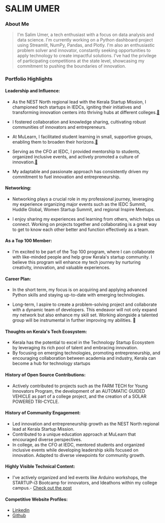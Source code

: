 # SALIM UMER

### About Me

>I'm Salim Umer, a tech enthusiast with a focus on data analysis and data science. I'm currently working on a Python dashboard project using Streamlit, NumPy, Pandas, and Plotly.
> I'm also an enthusiastic problem solver and innovator, constantly seeking opportunities to apply technology to create impactful solutions. I've had the privilege of participating competitions at the state level, showcasing my commitment to pushing the boundaries of innovation.


### Portfolio Highlights



#### Leadership and Influence: 


- As the NEST North regional lead with the Kerala Startup Mission, I championed tech startups in IEDCs, igniting their initiatives and transforming innovation centers into thriving hubs at different colleges.[📍](https://www.linkedin.com/posts/salimumer_reflectingonmyjourney-leadershipexperience-activity-7117010925248811008-u2Vq?utm_source=share&utm_medium=member_desktop)

- I fostered collaboration and knowledge sharing, cultivating robust communities of innovators and entrepreneurs.
  
- At MuLearn, I facilitated student learning in small, supportive groups, enabling them to broaden their horizons.[📍](https://www.instagram.com/p/CdnHrHUMsQi/?utm_source=ig_web_copy_link)

- Serving as the CFO at IEDC, I provided mentorship to students, organized inclusive events, and actively promoted a culture of innovation.[📍](https://www.linkedin.com/posts/salimumer_an-iedc-experience-to-growth-activity-7026419014180507648-jx7g?utm_source=share&utm_medium=member_desktop)

- My adaptable and passionate approach has consistently driven my commitment to fuel innovation and entrepreneurship.

#### Networking: 

- Networking plays a crucial role in my professional journey, leveraging my experience organizing major events such as the IEDC Summit, Huddle Global, Women Startup Summit, and regional Inspire Meetups.

- I enjoy sharing my experiences and learning from others, which helps us connect. Working on projects together and collaborating is a great way to get to know each other better and function effectively as a team.

#### As a Top 100 Member: 

- I'm excited to be part of the Top 100 program, where I can collaborate with like-minded people and help grow Kerala's startup community. I believe this program will enhance my tech journey by nurturing creativity, innovation, and valuable experiences.

#### Career Plan: 

- In the short term, my focus is on acquiring and applying advanced Python skills and staying up-to-date with emerging technologies.

- Long-term, I aspire to create a problem-solving project and collaborate with a dynamic team of developers. This endeavor will not only expand my network but also enhance my skill set. Working alongside a talented group will be instrumental in further improving my abilities. 🌱


#### Thoughts on Kerala's Tech Ecosystem: 


- Kerala has the potential to excel in the Technology Startup Ecosystem by leveraging its rich pool of talent and embracing innovation.
-  By focusing on emerging technologies, promoting entrepreneurship, and encouraging collaboration between academia and industry, Kerala can become a hub for technology startups


#### History of Open Source Contributions:

- Actively contributed to projects such as the FARM TECH for Young Innovators Program, the development of an AUTOMATIC GUIDED VEHICLE as part of a college project, and the creation of a SOLAR POWERED TRI-CYCLE.

#### History of Community Engagement:

- Led innovation and entrepreneurship growth as the NEST North regional lead at Kerala Startup Mission.
- Contributed to a unique education approach at MuLearn that encouraged diverse perspectives.
- In college, as the CFO at IEDC, mentored students and organized inclusive events while developing leadership skills focused on innovation. Adapted to diverse viewpoints for community growth.

#### Highly Visible Technical Content:

- I've actively organized and led events like Arduino workshops, the STARTUP-i3 Bootcamp for innovators, and Ideathons within my college campus.- [Check out the post](https://www.linkedin.com/posts/salimumer_an-iedc-experience-to-growth-activity-7026419014180507648-jx7g?utm_source=share&utm_medium=member_desktop)

#### Competitive Website Profiles:

- [Linkedin](https://www.linkedin.com/in/salimumer/)
- [Github](https://github.com/Salimumer)

